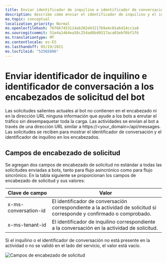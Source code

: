 ```yaml
---
title: Enviar identificador de inquilino e identificador de conversación a los encabezados de solicitud del bot
description: describe cómo enviar el identificador de inquilino y el identificador de conversación a los encabezados de solicitud del bot.
ms.topic: conceptual
localization_priority: Normal
ms.openlocfilehash: 76f667453114ab202d43217b9a4c01a6d14cc1a8
ms.sourcegitcommit: 51e4a1464ea58c254ad6bd0317aca03ebf6bf1f6
ms.translationtype: MT
ms.contentlocale: es-ES
ms.lasthandoff: 05/19/2021
ms.locfileid: "52565896"
---
```

# <a name="send-tenant-id-and-conversation-id-to-the-request-headers-of-the-bot"></a>Enviar identificador de inquilino e identificador de conversación a los encabezados de solicitud del bot

Las solicitudes salientes actuales al bot no contienen en el encabezado ni en la dirección URL ninguna información que ayude a los bots a enrutar el tráfico sin desempaquetar toda la carga. Las actividades se envían al bot a través de una dirección URL similar a https://<your_domain>/api/messages. Las solicitudes se reciben para mostrar el identificador de conversación y el identificador de inquilino en los encabezados.

## <a name="request-header-fields"></a>Campos de encabezado de solicitud

Se agregan dos campos de encabezado de solicitud no estándar a todas las solicitudes enviadas a bots, tanto para flujo asincrónico como para flujo sincrónico. En la tabla siguiente se proporcionan los campos de encabezado de solicitud y sus valores:

| Clave de campo | Valor |
|----------------|-----------------|
| x-ms-conversation-id | El identificador de conversación correspondiente a la actividad de solicitud si corresponde y confirmado o comprobado. |
| x-ms-tenant-id | El identificador de inquilino correspondiente a la conversación en la actividad de solicitud. |

Si el inquilino o el identificador de conversación no está presente en la actividad o no se validó en el lado del servicio, el valor está vacío.

![Campos de encabezado de solicitud](~/assets/images/bots/requestheaderfields.png)
